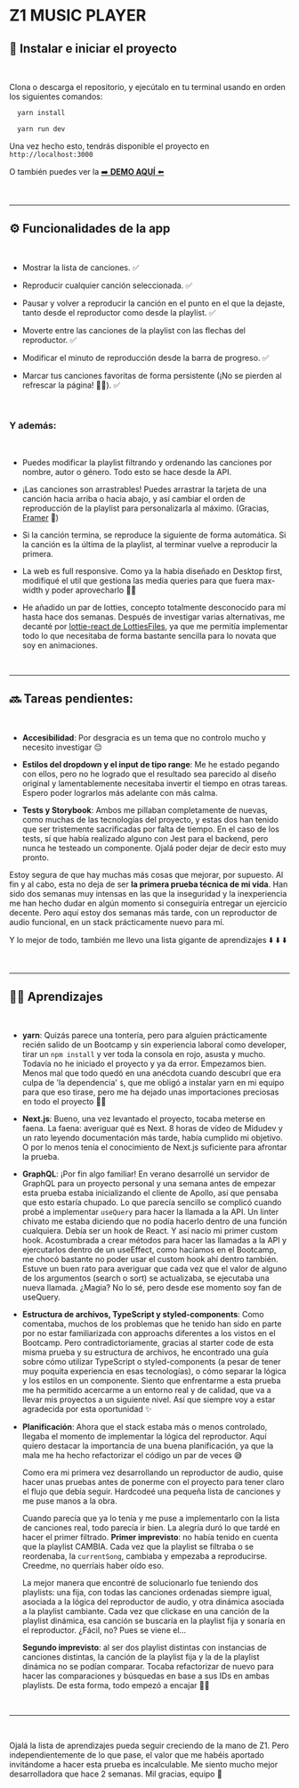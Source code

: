 # Z1 MUSIC PLAYER

## 🏁 Instalar e iniciar el proyecto

<p>&nbsp;</p>

Clona o descarga el repositorio, y ejecútalo en tu terminal usando en orden los siguientes comandos:

```bash
  yarn install
```

```bash
  yarn run dev
```

Una vez hecho esto, tendrás disponible el proyecto en `http://localhost:3000`

O también puedes ver la [➡️ **DEMO AQUÍ** ⬅️](https://inesgarper-front-end-challenge.vercel.app/)

<p>&nbsp;</p>

---

## ⚙️ Funcionalidades de la app

<p>&nbsp;</p>

- Mostrar la lista de canciones. ✅

- Reproducir cualquier canción seleccionada. ✅

- Pausar y volver a reproducir la canción en el punto en el que la dejaste, tanto desde el reproductor como desde la playlist. ✅
- Moverte entre las canciones de la playlist con las flechas del reproductor. ✅
- Modificar el minuto de reproducción desde la barra de progreso. ✅
- Marcar tus canciones favoritas de forma persistente (¡No se pierden al refrescar la página! 🙌🏻). ✅
<p>&nbsp;</p>

### Y además:

<p>&nbsp;</p>

- Puedes modificar la playlist filtrando y ordenando las canciones por nombre, autor o género. Todo esto se hace desde la API.

- ¡Las canciones son arrastrables! Puedes arrastrar la tarjeta de una canción hacia arriba o hacia abajo, y así cambiar el orden de reproducción de la playlist para personalizarla al máximo. (Gracias, [Framer](https://www.framer.com/docs/reorder/) 💙)
- Si la canción termina, se reproduce la siguiente de forma automática. Si la canción es la última de la playlist, al terminar vuelve a reproducir la primera.
- La web es full responsive. Como ya la había diseñado en Desktop first, modifiqué el util que gestiona las media queries para que fuera max-width y poder aprovecharlo ✌🏻
- He añadido un par de lotties, concepto totalmente desconocido para mí hasta hace dos semanas. Después de investigar varias alternativas, me decanté por [lottie-react de LottiesFiles](https://github.com/LottieFiles/lottie-react), ya que me permitía implementar todo lo que necesitaba de forma bastante sencilla para lo novata que soy en animaciones.
<p>&nbsp;</p>

---

## 🔜 Tareas pendientes:

<p>&nbsp;</p>

- **Accesibilidad**: Por desgracia es un tema que no controlo mucho y necesito investigar 😔

- **Estilos del dropdown y el input de tipo range**: Me he estado pegando con ellos, pero no he logrado que el resultado sea parecido al diseño original y lamentablemente necesitaba invertir el tiempo en otras tareas. Espero poder lograrlos más adelante con más calma.
- **Tests y Storybook**: Ambos me pillaban completamente de nuevas, como muchas de las tecnologías del proyecto, y estas dos han tenido que ser tristemente sacrificadas por falta de tiempo. En el caso de los tests, sí que había realizado alguno con Jest para el backend, pero nunca he testeado un componente. Ojalá poder dejar de decir esto muy pronto.

Estoy segura de que hay muchas más cosas que mejorar, por supuesto. Al fin y al cabo, esta no deja de ser **la primera prueba técnica de mi vida**. Han sido dos semanas muy intensas en las que la inseguridad y la inexperiencia me han hecho dudar en algún momento si conseguiría entregar un ejercicio decente. Pero aquí estoy dos semanas más tarde, con un reproductor de audio funcional, en un stack prácticamente nuevo para mí.

Y lo mejor de todo, también me llevo una lista gigante de aprendizajes ⬇️ ⬇️ ⬇️

<p>&nbsp;</p>

---

## 💪🏻 Aprendizajes

<p>&nbsp;</p>

- **yarn**: Quizás parece una tontería, pero para alguien prácticamente recién salido de un Bootcamp y sin experiencia laboral como developer, tirar un `npm install` y ver toda la consola en rojo, asusta y mucho. Todavía no he iniciado el proyecto y ya da error. Empezamos bien. Menos mal que todo quedó en una anécdota cuando descubrí que era culpa de 'la dependencia' `$`, que me obligó a instalar yarn en mi equipo para que eso tirase, pero me ha dejado unas importaciones preciosas en todo el proyecto 💅🏻

- **Next.js**: Bueno, una vez levantado el proyecto, tocaba meterse en faena. La faena: averiguar qué es Next. 8 horas de vídeo de Midudev y un rato leyendo documentación más tarde, había cumplido mi objetivo. O por lo menos tenía el conocimiento de Next.js suficiente para afrontar la prueba.
- **GraphQL**: ¡Por fin algo familiar! En verano desarrollé un servidor de GraphQL para un proyecto personal y una semana antes de empezar esta prueba estaba inicializando el cliente de Apollo, así que pensaba que esto estaría chupado. Lo que parecía sencillo se complicó cuando probé a implementar `useQuery` para hacer la llamada a la API. Un linter chivato me estaba diciendo que no podía hacerlo dentro de una función cualquiera. Debía ser un hook de React. Y así nacío mi primer custom hook. Acostumbrada a crear métodos para hacer las llamadas a la API y ejercutarlos dentro de un useEffect, como hacíamos en el Bootcamp, me chocó bastante no poder usar el custom hook ahí dentro también. Estuve un buen rato para averiguar que cada vez que el valor de alguno de los argumentos (search o sort) se actualizaba, se ejecutaba una nueva llamada. ¿Magia? No lo sé, pero desde ese momento soy fan de useQuery.
- **Estructura de archivos, TypeScript y styled-components**: Como comentaba, muchos de los problemas que he tenido han sido en parte por no estar familiarizada con approachs diferentes a los vistos en el Bootcamp. Pero contradictoriamente, gracias al starter code de esta misma prueba y su estructura de archivos, he encontrado una guía sobre cómo utilizar TypeScript o styled-components (a pesar de tener muy poquita experiencia en esas tecnologías), o cómo separar la lógica y los estilos en un componente. Siento que enfrentarme a esta prueba me ha permitido acercarme a un entorno real y de calidad, que va a llevar mis proyectos a un siguiente nivel. Así que siempre voy a estar agradecida por esta oportunidad ✨
- **Planificación**: Ahora que el stack estaba más o menos controlado, llegaba el momento de implementar la lógica del reproductor. Aquí quiero destacar la importancia de una buena planificación, ya que la mala me ha hecho refactorizar el código un par de veces 😅

  Como era mi primera vez desarrollando un reproductor de audio, quise hacer unas pruebas antes de ponerme con el proyecto para tener claro el flujo que debía seguir. Hardcodeé una pequeña lista de canciones y me puse manos a la obra.

  Cuando parecía que ya lo tenía y me puse a implementarlo con la lista de canciones real, todo parecía ir bien. La alegría duró lo que tardé en hacer el primer filtrado. **Primer imprevisto**: no había tenido en cuenta que la playlist CAMBIA. Cada vez que la playlist se filtraba o se reordenaba, la `currentSong`, cambiaba y empezaba a reproducirse. Creedme, no querríais haber oído eso.

  La mejor manera que encontré de solucionarlo fue teniendo dos playlists: una fija, con todas las canciones ordenadas siempre igual, asociada a la lógica del reproductor de audio, y otra dinámica asociada a la playlist cambiante. Cada vez que clickase en una canción de la playlist dinámica, esa canción se buscaría en la playlist fija y sonaría en el reproductor. ¿Fácil, no? Pues se viene el...

  **Segundo imprevisto**: al ser dos playlist distintas con instancias de canciones distintas, la canción de la playlist fija y la de la playlist dinámica no se podían comparar. Tocaba refactorizar de nuevo para hacer las comparaciones y búsquedas en base a sus IDs en ambas playlists. De esta forma, todo empezó a encajar 💪🏻
  <p>&nbsp;</p>

---

<p>&nbsp;</p>

Ojalá la lista de aprendizajes pueda seguir creciendo de la mano de Z1. Pero independientemente de lo que pase, el valor que me habéis aportado invitándome a hacer esta prueba es incalculable. Me siento mucho mejor desarrolladora que hace 2 semanas. Mil gracias, equipo 💙
